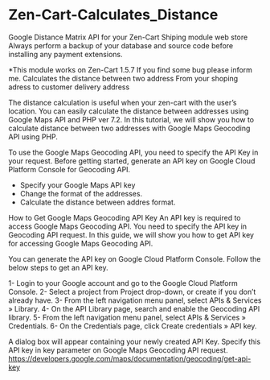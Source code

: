 # Zen-Cart-Calculates_Distance
Google Distance Matrix API for your Zen-Cart Shiping module web store
Always perform a backup of your database and source code before installing any payment extensions.

 *This module works on Zen-Cart 1.5.7 If you find some bug please inform me.
  Calculates the distance between two address
  From your shoping adress to customer delivery address
  
The distance calculation is useful when your zen-cart with the user’s location. You can easily calculate the distance between addresses using Google Maps API and PHP ver 7.2. In this tutorial, we will show you how to calculate distance between two addresses with Google Maps Geocoding API using PHP.

To use the Google Maps Geocoding API, you need to specify the API Key in your request. Before getting started, generate an API key on Google Cloud Platform Console for Geocoding API.

 * Specify your Google Maps API key
 * Change the format of the addresses.
 * Calculate the distance between addres format.
 
How to Get Google Maps Geocoding API Key
An API key is required to access Google Maps Geocoding API. You need to specify the API key in Geocoding API request. In this guide, we will show you how to get API key for accessing Google Maps Geocoding API.

You can generate the API key on Google Cloud Platform Console. Follow the below steps to get an API key.

   1- Login to your Google account and go to the Google Cloud Platform Console.
   2- Select a project from Project drop-down, or create if you don’t already have.
   3- From the left navigation menu panel, select APIs & Services » Library.
   4- On the API Library page, search and enable the Geocoding API library.
   5- From the left navigation menu panel, select APIs & Services » Credentials.
   6- On the Credentials page, click Create credentials » API key.

A dialog box will appear containing your newly created API Key. Specify this API key in key parameter on Google Maps Geocoding API request.
https://developers.google.com/maps/documentation/geocoding/get-api-key